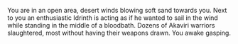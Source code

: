 You are in an open area, desert winds blowing soft sand towards you. Next to you an enthusiastic Idrinth is acting as if he wanted to sail in the wind while standing in the middle of a bloodbath. Dozens of Akaviri warriors slaughtered, most without having their weapons drawn. You awake gasping.
